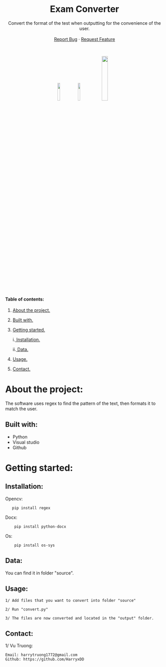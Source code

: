 <!-- PROJECT LOGO -->
<br />
<p align="center">

  <h1 align="center">Exam Converter</h1>

  <p align="center">
    Convert the format of the test when outputting for the convenience of the user.
    <br />
    <br />
    <a href="https://github.com/HarryxDD/OpticalMarkRecognition/issues">Report Bug</a>
    ·
    <a href="https://github.com/HarryxDD/OpticalMarkRecognition/issues">Request Feature</a>
    
  </p>
  

<!-- ![GitHub language count](https://img.shields.io/github/languages/count/HarryxDD/OpticalMarkRecognition?logo=GitHub) ![GitHub followers](https://img.shields.io/github/followers/HarryxDD?color=%23&style=social) ![GitHub commit activity](https://img.shields.io/github/commit-activity/w/HarryxDD/OpticalMarkRecognition?logo=GitHub) -->
</p>
<br />
<p align="center" width="100%">
    <img width="12%" src="https://img.shields.io/github/languages/count/HarryxDD/OpticalMarkRecognition?logo=GitHub">
    <img width="12%" src="https://img.shields.io/github/followers/HarryxDD?color=%23&style=social">
    <img width="19%" src="https://img.shields.io/github/commit-activity/w/HarryxDD/OpticalMarkRecognition?logo=GitHub">
</p>

#### Table of contents:
1. [ About the project. ](#pro)
2. [ Built with. ](#tech)
3. [ Getting started. ](#get)

    i.[ Installation. ](#desc) 
   
    ii.[ Data. ](#da)
   
4. [ Usage. ](#us) 
5. [ Contact. ](#con)

<a name="pro"></a>
# About the project:

The software uses regex to find the pattern of the text, then formats it to match the user.

<a name="tech"></a>
## Built with: 


-  Python
-  Visual studio
-  Github

<a name="get"></a>
# Getting started:

<a name="desc"></a>
## Installation:

Opencv:
   
       pip install regex
       
Docx:
 
        pip install python-docx
        
Os:
        
        pip install os-sys
        


      

<a name="da"></a>
## Data:

You can find it in folder "source".

<a name="us"></a>

## Usage:
```
1/ Add files that you want to convert into folder "source"

2/ Run "convert.py"

3/ The files are now converted and located in the "output" folder.
```





<a name="con"></a>
## Contact:
1/ Vu Truong:
```
Email: harrytruong1772@gmail.com
Github: https://github.com/HarryxDD
```











